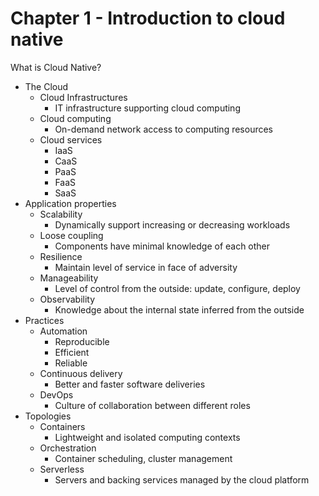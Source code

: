 # Chapter 1 - Introduction to cloud native

What is Cloud Native?

- The Cloud
  - Cloud Infrastructures
    - IT infrastructure supporting cloud computing
  - Cloud computing
    - On-demand network access to computing resources
  - Cloud services
    - IaaS
    - CaaS
    - PaaS
    - FaaS
    - SaaS
- Application properties
  - Scalability
    - Dynamically support increasing or decreasing workloads
  - Loose coupling
    - Components have minimal knowledge of each other
  - Resilience
    - Maintain level of service in face of adversity
  - Manageability
    - Level of control from the outside: update, configure, deploy
  - Observability
    - Knowledge about the internal state inferred from the outside
- Practices
  - Automation
    - Reproducible
    - Efficient
    - Reliable
  - Continuous delivery
    - Better and faster software deliveries
  - DevOps
    - Culture of collaboration between different roles
- Topologies
  - Containers
    - Lightweight and isolated computing contexts
  - Orchestration
    - Container scheduling, cluster management
  - Serverless
    - Servers and backing services managed by the cloud platform
